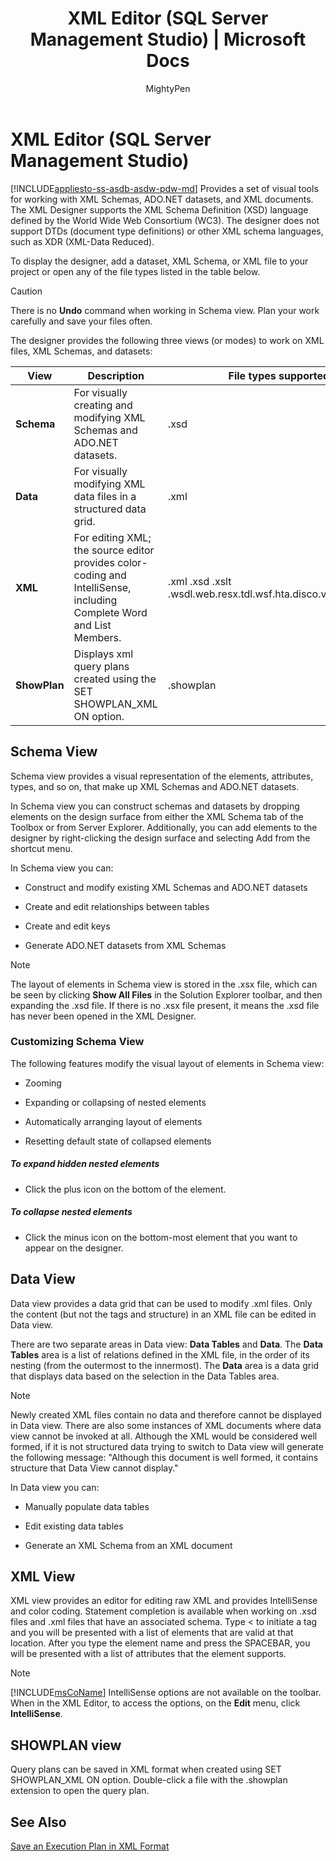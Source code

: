 ﻿---
title: "XML Editor (SQL Server Management Studio) | Microsoft Docs"
ms.custom: ""
ms.date: "03/14/2017"
ms.prod: sql
ms.technology: ssms
ms.reviewer: ""
ms.suite: "sql"
ms.tgt_pltfrm: ""
ms.topic: conceptual
f1_keywords: 
  - "sql13.swb.editor.xml.f1"
  - "sql13.swb.editorxml.f1"
  - "vs.xmleditor"
  - "sql13.swb.xmleditor.f1"
helpviewer_keywords: 
  - "XML Designer [SQL Server Management Studio]"
ms.assetid: 0824a5ce-e67b-4b53-98d9-d371faf2d23c
caps.latest.revision: 27
author: MightyPen
ms.author: genemi
manager: craigg
monikerRange: ">= aps-pdw-2016 || = azuresqldb-current || = azure-sqldw-latest || >= sql-server-2016 || = sqlallproducts-allversions"
---
# XML Editor (SQL Server Management Studio)
[!INCLUDE[appliesto-ss-asdb-asdw-pdw-md](../../includes/appliesto-ss-asdb-asdw-pdw-md.md)]
  Provides a set of visual tools for working with XML Schemas, ADO.NET datasets, and XML documents. The XML Designer supports the XML Schema Definition (XSD) language defined by the World Wide Web Consortium (WC3). The designer does not support DTDs (document type definitions) or other XML schema languages, such as XDR (XML-Data Reduced).  
  
 To display the designer, add a dataset, XML Schema, or XML file to your project or open any of the file types listed in the table below.  
  
> [!CAUTION]  
>  There is no **Undo** command when working in Schema view. Plan your work carefully and save your files often.  
  
 The designer provides the following three views (or modes) to work on XML files, XML Schemas, and datasets:  
  
|View|Description|File types supported|  
|----------|-----------------|--------------------------|  
|**Schema**|For visually creating and modifying XML Schemas and ADO.NET datasets.|.xsd|  
|**Data**|For visually modifying XML data files in a structured data grid.|.xml|  
|**XML**|For editing XML; the source editor provides color-coding and IntelliSense, including Complete Word and List Members.|.xml .xsd .xslt .wsdl.web.resx.tdl.wsf.hta.disco.vsdisco.config|  
|**ShowPlan**|Displays xml query plans created using the SET SHOWPLAN_XML ON option.|.showplan|  
  
## Schema View  
 Schema view provides a visual representation of the elements, attributes, types, and so on, that make up XML Schemas and ADO.NET datasets.  
  
 In Schema view you can construct schemas and datasets by dropping elements on the design surface from either the XML Schema tab of the Toolbox or from Server Explorer. Additionally, you can add elements to the designer by right-clicking the design surface and selecting Add from the shortcut menu.  
  
 In Schema view you can:  
  
-   Construct and modify existing XML Schemas and ADO.NET datasets  
  
-   Create and edit relationships between tables  
  
-   Create and edit keys  
  
-   Generate ADO.NET datasets from XML Schemas  
  
> [!NOTE]  
>  The layout of elements in Schema view is stored in the .xsx file, which can be seen by clicking **Show All Files** in the Solution Explorer toolbar, and then expanding the .xsd file. If there is no .xsx file present, it means the .xsd file has never been opened in the XML Designer.  
  
### Customizing Schema View  
 The following features modify the visual layout of elements in Schema view:  
  
-   Zooming  
  
-   Expanding or collapsing of nested elements  
  
-   Automatically arranging layout of elements  
  
-   Resetting default state of collapsed elements  
  
##### To expand hidden nested elements  
  
-   Click the plus icon on the bottom of the element.  
  
##### To collapse nested elements  
  
-   Click the minus icon on the bottom-most element that you want to appear on the designer.  
  
## Data View  
 Data view provides a data grid that can be used to modify .xml files. Only the content (but not the tags and structure) in an XML file can be edited in Data view.  
  
 There are two separate areas in Data view: **Data Tables** and **Data**. The **Data Tables** area is a list of relations defined in the XML file, in the order of its nesting (from the outermost to the innermost). The **Data** area is a data grid that displays data based on the selection in the Data Tables area.  
  
> [!NOTE]  
>  Newly created XML files contain no data and therefore cannot be displayed in Data view. There are also some instances of XML documents where data view cannot be invoked at all. Although the XML would be considered well formed, if it is not structured data trying to switch to Data view will generate the following message: "Although this document is well formed, it contains structure that Data View cannot display."  
  
 In Data view you can:  
  
-   Manually populate data tables  
  
-   Edit existing data tables  
  
-   Generate an XML Schema from an XML document  
  
## XML View  
 XML view provides an editor for editing raw XML and provides IntelliSense and color coding. Statement completion is available when working on .xsd files and .xml files that have an associated schema. Type < to initiate a tag and you will be presented with a list of elements that are valid at that location. After you type the element name and press the SPACEBAR, you will be presented with a list of attributes that the element supports.  
  
> [!NOTE]  
>  [!INCLUDE[msCoName](../../includes/msconame-md.md)] IntelliSense options are not available on the toolbar. When in the XML Editor, to access the options, on the **Edit** menu, click **IntelliSense**.  
  
## SHOWPLAN view  
 Query plans can be saved in XML format when created using SET SHOWPLAN_XML ON option. Double-click a file with the .showplan extension to open the query plan.  
  
## See Also  
 [Save an Execution Plan in XML Format](../../relational-databases/performance/save-an-execution-plan-in-xml-format.md)  
  
  
